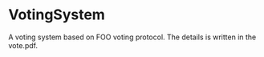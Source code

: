 # VotingSystem
A voting system based on FOO voting protocol. The details is written in the vote.pdf.

